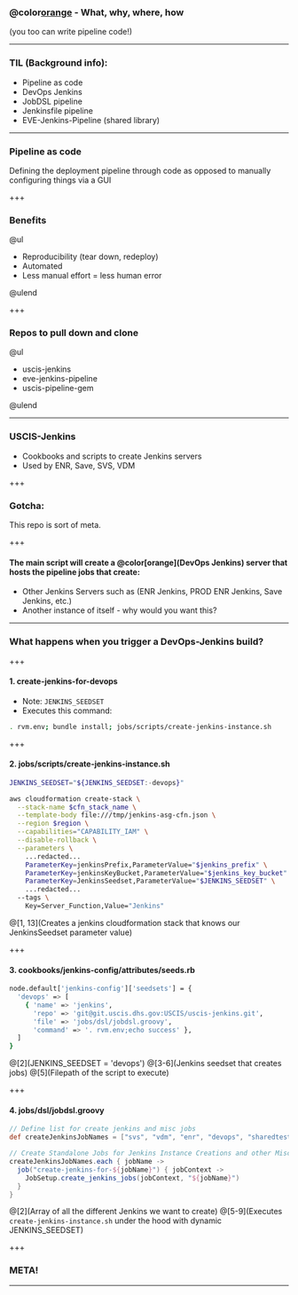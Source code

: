 ### @color[orange](Jenkinsfile) - What, why, where, how
(you too can write pipeline code!)

---

### TIL (Background info):

- Pipeline as code
- DevOps Jenkins
- JobDSL pipeline
- Jenkinsfile pipeline
- EVE-Jenkins-Pipeline (shared library)

---

### Pipeline as code

Defining the deployment pipeline through code as opposed to manually configuring things via a GUI

+++

### Benefits

@ul

- Reproducibility (tear down, redeploy)
- Automated
- Less manual effort = less human error

@ulend

+++

### Repos to pull down and clone

@ul

- uscis-jenkins
- eve-jenkins-pipeline
- uscis-pipeline-gem

@ulend

---

### USCIS-Jenkins

- Cookbooks and scripts to create Jenkins servers
- Used by ENR, Save, SVS, VDM

+++

### Gotcha:

This repo is sort of meta.

+++

#### The main script will create a @color[orange](__DevOps Jenkins__) server that hosts the pipeline jobs that create:

- Other Jenkins Servers such as (ENR Jenkins, PROD ENR Jenkins, Save Jenkins, etc.)
- Another instance of itself - why would you want this?

---

### What happens when you trigger a DevOps-Jenkins build?

+++

#### 1. create-jenkins-for-devops

- Note: `JENKINS_SEEDSET`
- Executes this command:

```sh
. rvm.env; bundle install; jobs/scripts/create-jenkins-instance.sh
```
+++

#### 2. jobs/scripts/create-jenkins-instance.sh

```sh
JENKINS_SEEDSET="${JENKINS_SEEDSET:-devops}"

aws cloudformation create-stack \
  --stack-name $cfn_stack_name \
  --template-body file:///tmp/jenkins-asg-cfn.json \
  --region $region \
  --capabilities="CAPABILITY_IAM" \
  --disable-rollback \
  --parameters \
    ...redacted...
    ParameterKey=jenkinsPrefix,ParameterValue="$jenkins_prefix" \
    ParameterKey=jenkinsKeyBucket,ParameterValue="$jenkins_key_bucket" \
    ParameterKey=JenkinsSeedset,ParameterValue="$JENKINS_SEEDSET" \
    ...redacted...
  --tags \
    Key=Server_Function,Value="Jenkins"
```

@[1, 13](Creates a jenkins cloudformation stack that knows our JenkinsSeedset parameter value)

+++

#### 3. cookbooks/jenkins-config/attributes/seeds.rb

```sh
node.default['jenkins-config']['seedsets'] = {
  'devops' => [
    { 'name' => 'jenkins',
      'repo' => 'git@git.uscis.dhs.gov:USCIS/uscis-jenkins.git',
      'file' => 'jobs/dsl/jobdsl.groovy',
      'command' => '. rvm.env;echo success' },
  ]
}
```

@[2](JENKINS_SEEDSET = 'devops')
@[3-6](Jenkins seedset that creates jobs)
@[5](Filepath of the script to execute)

+++

#### 4. jobs/dsl/jobdsl.groovy

```groovy
// Define list for create jenkins and misc jobs
def createJenkinsJobNames = ["svs", "vdm", "enr", "devops", "sharedtest", "save", "prod"] as String[]

// Create Standalone Jobs for Jenkins Instance Creations and other Misc jobs
createJenkinsJobNames.each { jobName ->
  job("create-jenkins-for-${jobName}") { jobContext ->
    JobSetup.create_jenkins_jobs(jobContext, "${jobName}")
  }
}
```

@[2](Array of all the different Jenkins we want to create)
@[5-9](Executes `create-jenkins-instance.sh` under the hood with dynamic JENKINS_SEEDSET)

+++

### META!

---
